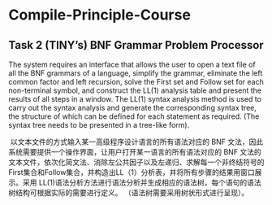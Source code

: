 # Compile-Principle-Course



## Task 2 (TINY’s) BNF Grammar Problem Processor

   The system requires an interface that allows the user to open a text file of all the BNF grammars of a language, simplify the grammar, eliminate the left common factor and left recursion, solve the First set and Follow set for each non-terminal symbol, and construct the LL(1) analysis table and present the results of all steps in a window. The LL(1) syntax analysis method is used to carry out the syntax analysis and generate the corresponding syntax tree, the structure of which can be defined for each statement as required. (The syntax tree needs to be presented in a tree-like form).

​      以文本文件的方式输入某一高级程序设计语言的所有语法对应的 BNF 文法，因此系统需要提供一个操作界面，让用户打开某一语言的所有语法对应的 BNF 文法的文本文件，依次化简文法、消除左公共因子以及左递归、求解每一个非终结符号的First集合和Follow集合，并构造出LL（1）分析表，并将所有步骤的结果用窗口展示。采用 LL(1)语法分析方法进行语法分析并生成相应的语法树，每个语句的语法树结构可根据实际的需要进行定义。 （语法树需要采用树状形式进行呈现）。